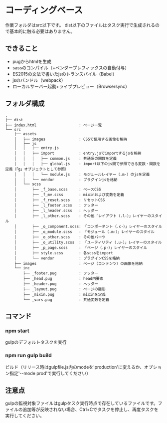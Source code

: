 # コーディングベース
作業フォルダはsrc以下です。
dist以下のファイルはタスク実行で生成されるので基本的に触る必要はありません。

## できること
- pugからhtmlを生成
- sassのコンパイル（+ベンダープレフィックスの自動付与）
- ES2015の文法で書いたjsのトランスパイル（Babel）
- jsのバンドル（webpack）
- ローカルサーバー起動+ライブプレビュー（Browsersync）

## フォルダ構成
```
.
├── dist
├── index.html                   : ページ一覧
└── src
    ├── assets
    │   ├── images               : CSSで使用する画像を格納
    │   ├── js
    │   │   ├── entry.js
    │   │   ├── import           : entry.jsでimportするjsを格納
    │   │   │   ├── common.js    : 共通系の関数を定義
    │   │   │   ├── global.js    : import以下のjs間で参照できる変数・関数を定義（「g」オブジェクトとして参照）
    │   │   │   └── module.js    : モジュールレイヤー（.m-）のjsを定義
    │   │   └── vendor           : プラグインjsを格納
    │   └── scss
    │       ├── _f_base.scss     : ベースCSS
    │       ├── _f_mv.scss       : mixinおよび変数を定義
    │       ├── _f_reset.scss    : リセットCSS
    │       ├── _l_footer.scss   : フッター
    │       ├── _l_header.scss   : ヘッダー
    │       ├── _l_other.scss    : その他「レイアウト（.l-）」レイヤーのスタイル
    │       ├── _o_component.scss: 「コンポーネント（.c-）」レイヤーのスタイル
    │       ├── _o_module.scss   : 「モジュール（.m-）」レイヤーのスタイル
    │       ├── _o_other.scss    : その他パーツ
    │       ├── _o_utility.scss  : 「ユーティリティ（.u-）」レイヤーのスタイル
    │       ├── _p_page.scss     : 「ページ（.p-）」レイヤーのスタイル
    │       ├── style.scss       : 各scssをimport
    │       └── vendor           : プラグインCSSを格納
    ├── images                   : ページ（コンテンツ）の画像を格納
    └── inc
        ├── _footer.pug          : フッター
        ├── _head.pug            : head内要素
        ├── _header.pug          : ヘッダー
        ├── _layout.pug          : ページの雛形
        ├── _mixin.pug           : mixinを定義
        └── _vars.pug            : 共通変数を定義
```

## コマンド
### npm start
gulpのデフォルトタスクを実行

### npm run gulp build
ビルド（リリース時はgulpfile.js内のmodeを'production'に変えるか、オプション指定'--mode prod'で実行してください）

## 注意点
gulpの監視対象ファイルはgulpタスク実行時点で存在しているファイルです。ファイルの追加等が反映されない場合、Ctrl+Cでタスクを停止し、再度タスクを実行してください。
